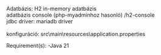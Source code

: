 
Adatbázis: H2 in-memory adatbázis<br>
adatbázis console (php-myadminhoz hasonló)  /h2-console<br>
jdbc driver: mariadb driver<br>
<br>
konfiguráció: src\main\resources\application.properties<br>

Requirement(s):
    -Java 21
